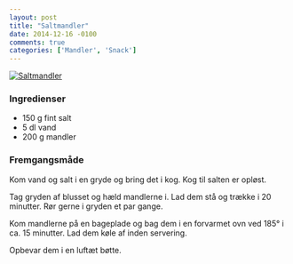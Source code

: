 ```yaml
---
layout: post
title: "Saltmandler"
date: 2014-12-16 -0100
comments: true
categories: ['Mandler', 'Snack']
---
```

[![Saltmandler](https://images1-focus-opensocial.googleusercontent.com/gadgets/proxy?url=https%3A%2F%2Fonedrive.live.com%2Fdownload%3Fresid%3D642D8920DB2784EE!167220&container=focus&resize_w=700&refresh=31536000)](https://onedrive.live.com/redir?resid=642D8920DB2784EE!167220)

### Ingredienser
-   150 g fint salt
-   5 dl vand
-   200 g mandler

### Fremgangsmåde

Kom vand og salt i en gryde og bring det i kog. Kog til salten er opløst.

Tag gryden af blusset og hæld mandlerne i. Lad dem stå og trække i 20 minutter. Rør gerne i gryden et par gange.

Kom mandlerne på en bageplade og bag dem i en forvarmet ovn ved 185&deg; i ca. 15 minutter. Lad dem køle af inden servering.

Opbevar dem i en luftæt bøtte.